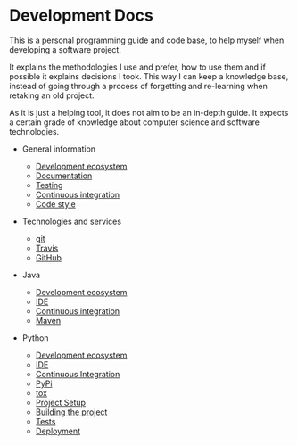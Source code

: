 # Development Docs

This is a personal programming guide and code base, to help myself when developing a software project.

It explains the methodologies I use and prefer, how to use them and if possible it explains decisions I took. This way I can keep a knowledge base, instead of going through a process of forgetting and re-learning when retaking an old project.

As it is just a helping tool, it does not aim to be an in-depth guide. It expects a certain grade of knowledge about computer science and software technologies.

* General information
   * [Development ecosystem](general/deveco.md)
   * [Documentation](general/documentation.md)
   * [Testing](general/testing.md)
   * [Continuous integration](general/ci.md)
   * [Code style](general/code_style.md)
* Technologies and services
   * [git](other/git.md)
   * [Travis](other/travis.md)
   * [GitHub](other/github.md)

* Java
   * [Development ecosystem](java/deveco.md)
   * [IDE](java/ide.md)
   * [Continuous integration](java/ci.md)
   * [Maven](java/maven.md)
* Python
   * [Development ecosystem](python/deveco.md)
   * [IDE](python/ide.md)
   * [Continuous Integration](python/ci.md)
   * [PyPi](python/pypi.md)
   * [tox](python/tox.md)
   * [Project Setup](python/project_setup.md)
   * [Building the project](python/building.md)
   * [Tests](python/tests.md)
   * [Deployment](python/deployment.md)

